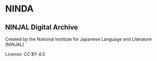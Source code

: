 # NINDA

## NINJAL Digital Archive

Created by the National Institute for Japanese Language and Literature (NINJAL)

License: CC BY 4.0
